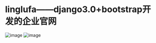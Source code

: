 # linglufa——django3.0+bootstrap开发的企业官网
![image](https://user-images.githubusercontent.com/11906945/138904505-c27fe1d1-5af0-4075-ba3c-291193a8a5cc.png)
![image](https://user-images.githubusercontent.com/11906945/139540099-a7350d59-872c-432b-a785-8d59f7fdfc3a.png)

